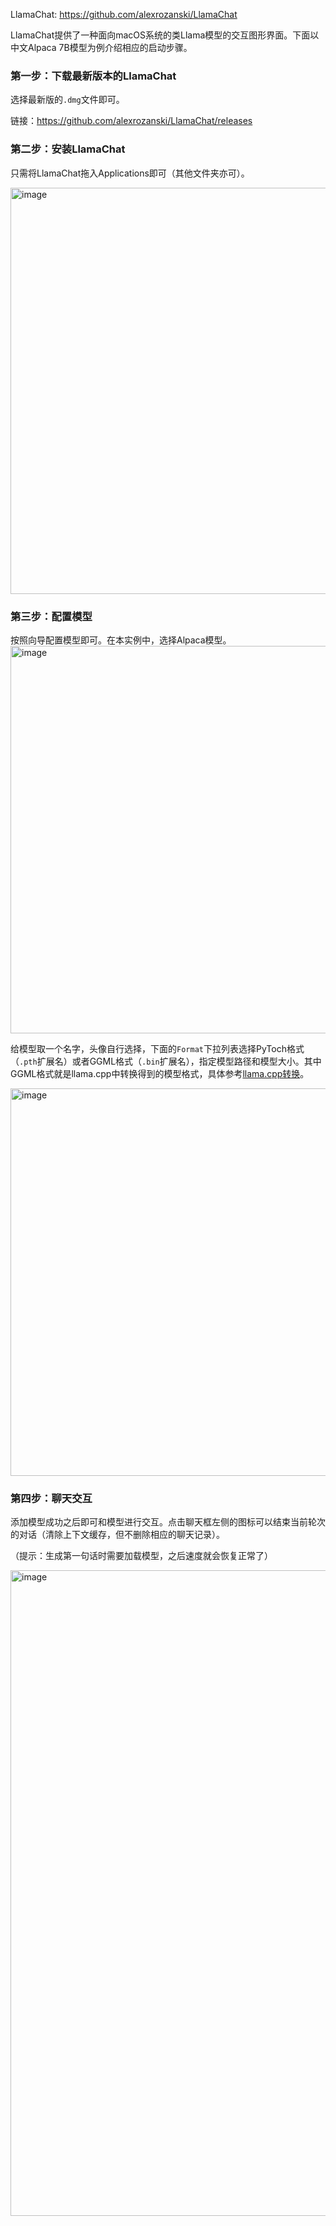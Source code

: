LlamaChat: https://github.com/alexrozanski/LlamaChat

LlamaChat提供了一种面向macOS系统的类Llama模型的交互图形界面。下面以中文Alpaca 7B模型为例介绍相应的启动步骤。

### 第一步：下载最新版本的LlamaChat

选择最新版的`.dmg`文件即可。

链接：https://github.com/alexrozanski/LlamaChat/releases

### 第二步：安装LlamaChat

只需将LlamaChat拖入Applications即可（其他文件夹亦可）。

<img width="650" alt="image" src="https://user-images.githubusercontent.com/16095339/232356480-f545f93e-23f1-4b44-97d9-14c2a4722eee.png">

### 第三步：配置模型

按照向导配置模型即可。在本实例中，选择Alpaca模型。
<img width="620" alt="image" src="https://user-images.githubusercontent.com/16095339/232356597-22e75440-576b-42a4-a2ca-3d442ab28833.png">

给模型取一个名字，头像自行选择，下面的`Format`下拉列表选择PyToch格式（`.pth`扩展名）或者GGML格式（`.bin`扩展名），指定模型路径和模型大小。其中GGML格式就是llama.cpp中转换得到的模型格式，具体参考[llama.cpp转换](https://github.com/ymcui/Chinese-LLaMA-Alpaca/wiki/llama.cpp量化部署)。

<img width="620" alt="image" src="https://user-images.githubusercontent.com/16095339/232356838-1179e76c-e19d-4ffc-afdb-d2495eb5d657.png">

### 第四步：聊天交互

添加模型成功之后即可和模型进行交互。点击聊天框左侧的图标可以结束当前轮次的对话（清除上下文缓存，但不删除相应的聊天记录）。

（提示：生成第一句话时需要加载模型，之后速度就会恢复正常了）

<img width="1033" alt="image" src="https://user-images.githubusercontent.com/16095339/232357137-452e96c1-f8c7-4ea4-9ad5-7fb9083fbd41.png">


